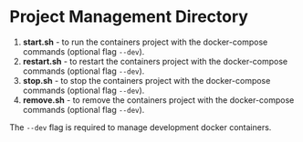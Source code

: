 # Project Management Directory

1) **start.sh** - to run the containers project with the docker-compose commands (optional flag `--dev`).
2) **restart.sh** - to restart the containers project with the docker-compose commands (optional flag `--dev`).
3) **stop.sh** - to stop the containers project with the docker-compose commands (optional flag `--dev`).
4) **remove.sh** - to remove the containers project with the docker-compose commands (optional flag `--dev`).

The `--dev` flag is required to manage development docker containers.
